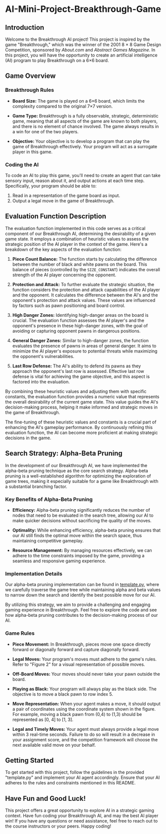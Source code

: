 # AI-Mini-Project-Breakthrough-Game

## Introduction

Welcome to the Breakthrough AI project! This project is inspired by the game "Breakthrough," which was the winner of the 2001 8 × 8 Game Design Competition, sponsored by *About.com* and *Abstract Games Magazine*. In this project, you will have the opportunity to create an artificial intelligence (AI) program to play Breakthrough on a 6×6 board.

## Game Overview

### Breakthrough Rules

- **Board Size:** The game is played on a 6×6 board, which limits the complexity compared to the original 7×7 version.
  
- **Game Type:** Breakthrough is a fully observable, strategic, deterministic game, meaning that all aspects of the game are known to both players, and there is no element of chance involved. The game always results in a win for one of the two players.

- **Objective:** Your objective is to develop a program that can play the game of Breakthrough effectively. Your program will act as a surrogate player in this game.

### Coding the AI

To code an AI to play this game, you'll need to create an agent that can take sensory input, reason about it, and output actions at each time step. Specifically, your program should be able to:

1. Read in a representation of the game board as input.
2. Output a legal move in the game of Breakthrough.

## Evaluation Function Description

The evaluation function implemented in this code serves as a critical component of our Breakthrough AI, determining the desirability of a given game state. It employs a combination of heuristic values to assess the strategic position of the AI player in the context of the game. Here's a breakdown of the key aspects of the evaluation function:

1. **Piece Count Balance:** The function starts by calculating the difference between the number of black and white pawns on the board. This balance of pieces (controlled by the `SIZE_CONSTANT`) indicates the overall strength of the AI player concerning the opponent.

2. **Protection and Attack:** To further evaluate the strategic situation, the function considers the protection and attack capabilities of the AI player and the opponent. It calculates the difference between the AI's and the opponent's protection and attack values. These values are influenced by factors such as pawn positioning and board control.

3. **High Danger Zones:** Identifying high-danger areas on the board is crucial. The evaluation function assesses the AI player's and the opponent's presence in these high-danger zones, with the goal of avoiding or capturing opponent pawns in dangerous positions.

4. **General Danger Zones:** Similar to high-danger zones, the function evaluates the presence of pawns in areas of general danger. It aims to minimize the AI player's exposure to potential threats while maximizing the opponent's vulnerabilities.

5. **Last Row Defense:** The AI's ability to defend its pawns as they approach the opponent's last row is assessed. Effective last row defense is vital for achieving the game objective, and this aspect is factored into the evaluation.

By combining these heuristic values and adjusting them with specific constants, the evaluation function provides a numeric value that represents the overall desirability of the current game state. This value guides the AI's decision-making process, helping it make informed and strategic moves in the game of Breakthrough.

The fine-tuning of these heuristic values and constants is a crucial part of enhancing the AI's gameplay performance. By continuously refining this evaluation function, the AI can become more proficient at making strategic decisions in the game.


## Search Strategy: Alpha-Beta Pruning

In the development of our Breakthrough AI, we have implemented the alpha-beta pruning technique as the core search strategy. Alpha-beta pruning is a well-established algorithm for optimizing the exploration of game trees, making it especially suitable for a game like Breakthrough with a substantial branching factor.

### Key Benefits of Alpha-Beta Pruning

- **Efficiency:** Alpha-beta pruning significantly reduces the number of nodes that need to be evaluated in the search tree, allowing our AI to make quicker decisions without sacrificing the quality of the moves.

- **Optimality:** While enhancing efficiency, alpha-beta pruning ensures that our AI still finds the optimal move within the search space, thus maintaining competitive gameplay.

- **Resource Management:** By managing resources effectively, we can adhere to the time constraints imposed by the game, providing a seamless and responsive gaming experience.

### Implementation Details

Our alpha-beta pruning implementation can be found in [template.py](https://github.com/dunliang0513/AI-Mini-Project-Breakthrough-Game/blob/main/template.py), where we carefully traverse the game tree while maintaining alpha and beta values to narrow down the search and identify the best possible move for our AI.

By utilizing this strategy, we aim to provide a challenging and engaging gaming experience in Breakthrough. Feel free to explore the code and see how alpha-beta pruning contributes to the decision-making process of our AI.


### Game Rules

- **Piece Movement:** In Breakthrough, pieces move one space directly forward or diagonally forward and capture diagonally forward.

- **Legal Moves:** Your program's moves must adhere to the game's rules. Refer to "Figure 2" for a visual representation of possible moves.

- **Off-Board Moves:** Your moves should never take your pawn outside the board.

- **Playing as Black:** Your program will always play as the black side. The objective is to move a black pawn to row index 5.

- **Move Representation:** When your agent makes a move, it should output a pair of coordinates using the coordinate system shown in the figure. For example, moving a black pawn from (0,4) to (1,3) should be represented as [0, 4] to [1, 3].

- **Legal and Timely Moves:** Your agent must always provide a legal move within 3 real-time seconds. Failure to do so will result in a decrease in your assignment score, and the competition framework will choose the next available valid move on your behalf.

## Getting Started

To get started with this project, follow the guidelines in the provided "template.py" and implement your AI agent accordingly. Ensure that your AI adheres to the rules and constraints mentioned in this README.

## Have Fun and Good Luck!

This project offers a great opportunity to explore AI in a strategic gaming context. Have fun coding your Breakthrough AI, and may the best AI player win! If you have any questions or need assistance, feel free to reach out to the course instructors or your peers. Happy coding!
